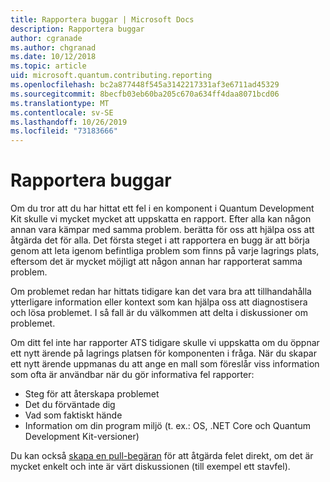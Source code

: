 ```yaml
---
title: Rapportera buggar | Microsoft Docs
description: Rapportera buggar
author: cgranade
ms.author: chgranad
ms.date: 10/12/2018
ms.topic: article
uid: microsoft.quantum.contributing.reporting
ms.openlocfilehash: bc2a877448f545a3142217331af3e6711ad45329
ms.sourcegitcommit: 8becfb03eb60ba205c670a634ff4daa8071bcd06
ms.translationtype: MT
ms.contentlocale: sv-SE
ms.lasthandoff: 10/26/2019
ms.locfileid: "73183666"
---
```

# <a name="reporting-bugs"></a>Rapportera buggar #

Om du tror att du har hittat ett fel i en komponent i Quantum Development Kit skulle vi mycket mycket att uppskatta en rapport.
Efter alla kan någon annan vara kämpar med samma problem. berätta för oss att hjälpa oss att åtgärda det för alla.
Det första steget i att rapportera en bugg är att börja genom att leta igenom befintliga problem som finns på varje lagrings plats, eftersom det är mycket möjligt att någon annan har rapporterat samma problem.

Om problemet redan har hittats tidigare kan det vara bra att tillhandahålla ytterligare information eller kontext som kan hjälpa oss att diagnostisera och lösa problemet.
I så fall är du välkommen att delta i diskussioner om problemet.

Om ditt fel inte har rapporter ATS tidigare skulle vi uppskatta om du öppnar ett nytt ärende på lagrings platsen för komponenten i fråga.
När du skapar ett nytt ärende uppmanas du att ange en mall som föreslår viss information som ofta är användbar när du gör informativa fel rapporter:

- Steg för att återskapa problemet
- Det du förväntade dig
- Vad som faktiskt hände
- Information om din program miljö (t. ex.: OS, .NET Core och Quantum Development Kit-versioner)

Du kan också [skapa en pull-begäran](https://help.github.com/articles/about-pull-requests/) för att åtgärda felet direkt, om det är mycket enkelt och inte är värt diskussionen (till exempel ett stavfel).


